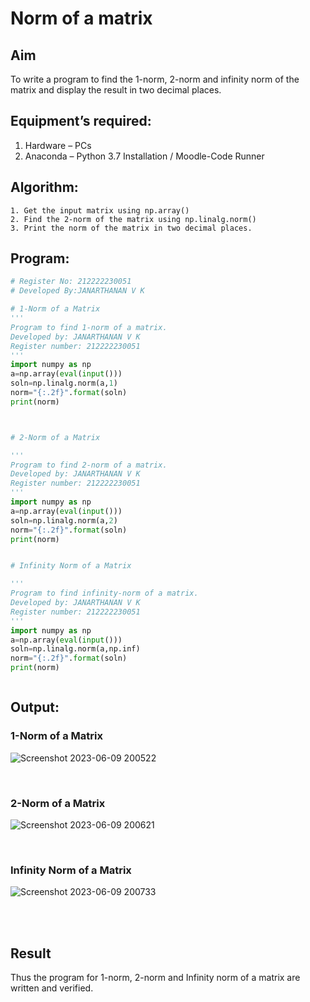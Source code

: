 # Norm of a matrix
## Aim
To write a program to find the 1-norm, 2-norm and infinity norm of the matrix and display the result in two decimal places.
## Equipment’s required:
1.	Hardware – PCs
2.	Anaconda – Python 3.7 Installation / Moodle-Code Runner
## Algorithm:
	1. Get the input matrix using np.array()   
    2. Find the 2-norm of the matrix using np.linalg.norm()
	3. Print the norm of the matrix in two decimal places.
## Program:
```Python
# Register No: 212222230051
# Developed By:JANARTHANAN V K

# 1-Norm of a Matrix
'''
Program to find 1-norm of a matrix.
Developed by: JANARTHANAN V K
Register number: 212222230051
'''
import numpy as np
a=np.array(eval(input()))
soln=np.linalg.norm(a,1)
norm="{:.2f}".format(soln)
print(norm)



# 2-Norm of a Matrix

'''
Program to find 2-norm of a matrix.
Developed by: JANARTHANAN V K
Register number: 212222230051
'''
import numpy as np
a=np.array(eval(input()))
soln=np.linalg.norm(a,2)
norm="{:.2f}".format(soln)
print(norm)


# Infinity Norm of a Matrix

'''
Program to find infinity-norm of a matrix.
Developed by: JANARTHANAN V K
Register number: 212222230051
'''
import numpy as np
a=np.array(eval(input()))
soln=np.linalg.norm(a,np.inf)
norm="{:.2f}".format(soln)
print(norm)



```
## Output:
### 1-Norm of a Matrix
![Screenshot 2023-06-09 200522](https://github.com/Janarthanan2/Norm-of-a-matrix/assets/119393515/72f21fb7-2bf8-4ab5-b287-2de8bb9effa0)

<br>

### 2-Norm of a Matrix
![Screenshot 2023-06-09 200621](https://github.com/Janarthanan2/Norm-of-a-matrix/assets/119393515/22f9f10c-4a2b-4c64-a615-2ee3811c3ac3)

<br>

### Infinity Norm of a Matrix
![Screenshot 2023-06-09 200733](https://github.com/Janarthanan2/Norm-of-a-matrix/assets/119393515/b8c17235-eb35-4d70-8ffe-2c8544cf0a39)

<br>
<br>

## Result
Thus the program for 1-norm, 2-norm and Infinity norm of a matrix are written and verified.
